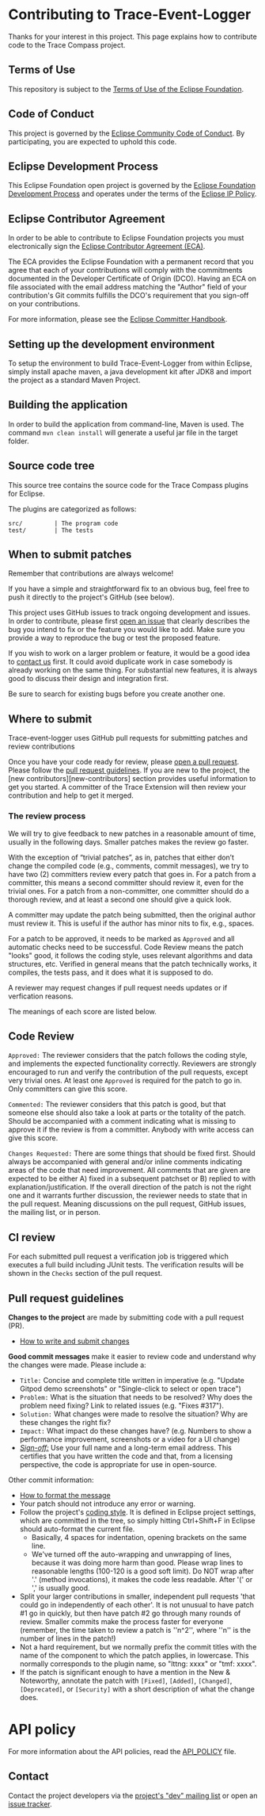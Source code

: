 # Contributing to Trace-Event-Logger

Thanks for your interest in this project. This page explains how to contribute code to the Trace Compass project.

## Terms of Use

This repository is subject to the [Terms of Use of the Eclipse Foundation][terms].

## Code of Conduct

This project is governed by the [Eclipse Community Code of Conduct][code-of-conduct].
By participating, you are expected to uphold this code.

## Eclipse Development Process

This Eclipse Foundation open project is governed by the [Eclipse Foundation
Development Process][dev-process] and operates under the terms of the [Eclipse IP Policy][ip-policy].

## Eclipse Contributor Agreement

In order to be able to contribute to Eclipse Foundation projects you must
electronically sign the [Eclipse Contributor Agreement (ECA)][eca].

The ECA provides the Eclipse Foundation with a permanent record that you agree
that each of your contributions will comply with the commitments documented in
the Developer Certificate of Origin (DCO). Having an ECA on file associated with
the email address matching the "Author" field of your contribution's Git commits
fulfills the DCO's requirement that you sign-off on your contributions.

For more information, please see the [Eclipse Committer Handbook][commiter-handbook].

## Setting up the development environment

To setup the environment to build Trace-Event-Logger from within Eclipse, simply install apache maven, a java development kit after JDK8 and import the project as a standard Maven Project.

## Building the application

In order to build the application from command-line, Maven is used. The command `mvn clean install` will generate a useful jar file in the target folder.

## Source code tree
This source tree contains the source code for the Trace Compass plugins for
Eclipse.

The plugins are categorized as follows:

    src/         | The program code
    test/        | The tests
    
## When to submit patches

Remember that contributions are always welcome!

If you have a simple and straightforward fix to an obvious bug, feel free to push
it directly to the project's GitHub (see below).

This project uses GitHub issues to track ongoing development and issues. In order
to contribute, please first [open an issue][issues] that clearly describes the
bug you intend to fix or the feature you would like to add. Make sure you provide
a way to reproduce the bug or test the proposed feature.

If you wish to work on a larger problem or feature, it would be a good idea to 
[contact us](#contact) first. It could avoid duplicate work in case somebody is
already working on the same thing. For substantial new features, it is always good
to discuss their design and integration first.

Be sure to search for existing bugs before you create another one. 

## Where to submit

Trace-event-logger uses GitHub pull requests for submitting patches and review contributions

Once you have your code ready for review, please  [open a pull request][pull-requests]. Please follow
the [pull request guidelines][pr-guide]. If you are new to the project, the
[new contributors][new-contributors] section provides useful information to get you started. A
committer of the Trace Extension will then review your contribution and help to get it merged.

### The review process

We will try to give feedback to new patches in a reasonable amount of time, usually in the following days. Smaller patches makes the review go faster.

With the exception of “trivial patches”, as in, patches that either don’t change the compiled code (e.g., comments, commit messages), we try to have two (2) committers review every patch that goes in. For a patch from a committer, this means a second committer should review it, even for the trivial ones. For a patch from a non-committer, one committer should do a thorough review, and at least a second one should give a quick look.

A committer may update the patch being submitted, then the original author must review it. This is useful if the author has minor nits to fix, e.g., spaces.

For a patch to be approved, it needs to be marked as `Approved` and all automatic checks need to be successful. Code Review means the patch "looks" good, it follows the coding style, uses relevant algorithms and data structures, etc. Verified in general means that the patch technically works, it compiles, the tests pass, and it does what it is supposed to do.

A reviewer may request changes if pull request needs updates or if verfication reasons.

The meanings of each score are listed below. 

## Code Review

`Approved:` The reviewer considers that the patch follows the coding style, and implements the expected functionality correctly. Reviewers are strongly encouraged to run and verify the contribution of the pull requests, except very trivial ones. At least one `Approved` is required for the patch to go in. Only committers can give this score.

`Commented:` The reviewer considers that this patch is good, but that someone else should also take a look at parts or the totality of the patch. Should be accompanied with a comment indicating what is missing to approve it if the review is from a committer. Anybody with write access can give this score.

`Changes Requested:` There are some things that should be fixed first. Should always be accompanied with general and/or inline comments indicating areas of the code that need improvement. All comments that are given are expected to be either A) fixed in a subsequent patchset or B) replied to with explanation/justification. If the overall direction of the patch is not the right one and it warrants further discussion, the reviewer needs to state that in the pull request. Meaning discussions on the pull request, GitHub issues, the mailing list, or in person. 

## CI review

For each submitted pull request a verification job is triggered which executes a full build including JUnit tests. The verification results will be shown in the `Checks` section of the pull request.

## Pull request guidelines

**Changes to the project** are made by submitting code with a pull request (PR).

* [How to write and submit changes][creating-changes]

**Good commit messages** make it easier to review code and understand why the changes were made.
Please include a:

* `Title:` Concise and complete title written in imperative (e.g. "Update Gitpod demo screenshots"
or "Single-click to select or open trace")
* `Problem:` What is the situation that needs to be resolved? Why does the problem need fixing?
Link to related issues (e.g. "Fixes #317").
* `Solution:` What changes were made to resolve the situation? Why are these changes the right fix?
* `Impact:` What impact do these changes have? (e.g. Numbers to show a performance improvement,
screenshots or a video for a UI change)
* [*Sign-off:*][sign-off] Use your full name and a long-term email address. This certifies that you
have written the code and that, from a licensing perspective, the code is appropriate for use in open-source.

Other commit information:

* [How to format the message][commit-message-message]
* Your patch should not introduce any error or warning.
* Follow the project's [coding style][code-style]. It is defined in Eclipse project settings, which are committed in the tree, so simply hitting Ctrl+Shift+F in Eclipse should auto-format the current file.
  * Basically, 4 spaces for indentation, opening brackets on the same line.
  * We've turned off the auto-wrapping and unwrapping of lines, because it was doing more harm than good. Please wrap lines to reasonable lengths (100-120 is a good soft limit). Do NOT wrap after '.' (method invocations), it makes the code less readable. After '(' or ',' is usually good.
* Split your larger contributions in smaller, independent pull requests 'that could go in independently of each other'. It is not unusual to have patch #1 go in quickly, but then have patch #2 go through many rounds of review. Smaller commits make the process faster for everyone (remember, the time taken to review a patch is ''n^2'', where ''n'' is the number of lines in the patch!)
* Not a hard requirement, but we normally prefix the commit titles with the name of the component to which the patch applies, in lowercase. This normally corresponds to the plugin name, so "lttng: xxxx" or "tmf: xxxx".
* If the patch is significant enough to have a mention in the New & Noteworthy, annotate the patch with `[Fixed]`, `[Added]`, `[Changed]`, `[Deprecated]`, or `[Security]` with a short description of what the change does.

# API policy

For more information about the API policies, read the [API_POLICY](API_POLICY.md) file.

## Contact

Contact the project developers via the [project's "dev" mailing list][mailing-list] or open an [issue tracker][issues].

[code-of-conduct]: https://github.com/eclipse/.github/blob/master/CODE_OF_CONDUCT.md
[code-style]: https://wiki.eclipse.org/Trace_Compass/Contributor_Guidelines
[commit-message-message]: https://tbaggery.com/2008/04/19/a-note-about-git-commit-messages.html
[commiter-handbook]: https://www.eclipse.org/projects/handbook/#resources-commit
[creating-changes]: https://www.dataschool.io/how-to-contribute-on-github/
[dev-process]: https://eclipse.org/projects/dev_process
[eca]: http://www.eclipse.org/legal/ECA.php
[ip-policy]: https://www.eclipse.org/org/documents/Eclipse_IP_Policy.pdf
[issues]: https://github.com/eclipse-tracecompass/trace-event-logger/issues
[mailing-list]: https://dev.eclipse.org/mailman/listinfo/tracecompass-dev
[pr-guide]: #pull-request-guidelines
[pull-requests]: https://github.com/eclipse-tracecompass/trace-event-logger/pulls
[sign-off]: https://git-scm.com/docs/git-commit#Documentation/git-commit.txt---signoff
[terms]: https://www.eclipse.org/legal/termsofuse.php

